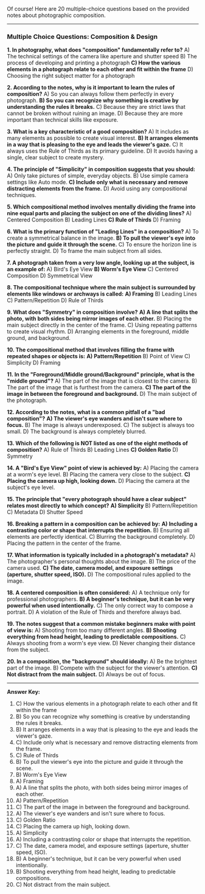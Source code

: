 Of course! Here are 20 multiple-choice questions based on the provided notes about photographic composition.

***

### Multiple Choice Questions: Composition & Design

**1. In photography, what does "composition" fundamentally refer to?**
A) The technical settings of the camera like aperture and shutter speed
B) The process of developing and printing a photograph
**C) How the various elements in a photograph relate to each other and fit within the frame**
D) Choosing the right subject matter for a photograph

**2. According to the notes, why is it important to learn the rules of composition?**
A) So you can always follow them perfectly in every photograph.
**B) So you can recognize why something is creative by understanding the rules it breaks.**
C) Because they are strict laws that cannot be broken without ruining an image.
D) Because they are more important than technical skills like exposure.

**3. What is a key characteristic of a good composition?**
A) It includes as many elements as possible to create visual interest.
**B) It arranges elements in a way that is pleasing to the eye and leads the viewer's gaze.**
C) It always uses the Rule of Thirds as its primary guideline.
D) It avoids having a single, clear subject to create mystery.

**4. The principle of "Simplicity" in composition suggests that you should:**
A) Only take pictures of simple, everyday objects.
B) Use simple camera settings like Auto mode.
**C) Include only what is necessary and remove distracting elements from the frame.**
D) Avoid using any compositional techniques.

**5. Which compositional method involves mentally dividing the frame into nine equal parts and placing the subject on one of the dividing lines?**
A) Centered Composition
B) Leading Lines
**C) Rule of Thirds**
D) Framing

**6. What is the primary function of "Leading Lines" in a composition?**
A) To create a symmetrical balance in the image.
**B) To pull the viewer's eye into the picture and guide it through the scene.**
C) To ensure the horizon line is perfectly straight.
D) To frame the main subject from all sides.

**7. A photograph taken from a very low angle, looking up at the subject, is an example of:**
A) Bird's Eye View
**B) Worm's Eye View**
C) Centered Composition
D) Symmetrical View

**8. The compositional technique where the main subject is surrounded by elements like windows or archways is called:**
**A) Framing**
B) Leading Lines
C) Pattern/Repetition
D) Rule of Thirds

**9. What does "Symmetry" in composition involve?**
**A) A line that splits the photo, with both sides being mirror images of each other.**
B) Placing the main subject directly in the center of the frame.
C) Using repeating patterns to create visual rhythm.
D) Arranging elements in the foreground, middle ground, and background.

**10. The compositional method that involves filling the frame with repeated shapes or objects is:**
**A) Pattern/Repetition**
B) Point of View
C) Simplicity
D) Framing

**11. In the "Foreground/Middle ground/Background" principle, what is the "middle ground"?**
A) The part of the image that is closest to the camera.
B) The part of the image that is furthest from the camera.
**C) The part of the image in between the foreground and background.**
D) The main subject of the photograph.

**12. According to the notes, what is a common pitfall of a "bad composition"?**
**A) The viewer's eye wanders and isn't sure where to focus.**
B) The image is always underexposed.
C) The subject is always too small.
D) The background is always completely blurred.

**13. Which of the following is NOT listed as one of the eight methods of composition?**
A) Rule of Thirds
B) Leading Lines
**C) Golden Ratio**
D) Symmetry

**14. A "Bird's Eye View" point of view is achieved by:**
A) Placing the camera at a worm's eye level.
B) Placing the camera very close to the subject.
**C) Placing the camera up high, looking down.**
D) Placing the camera at the subject's eye level.

**15. The principle that "every photograph should have a clear subject" relates most directly to which concept?**
**A) Simplicity**
B) Pattern/Repetition
C) Metadata
D) Shutter Speed

**16. Breaking a pattern in a composition can be achieved by:**
**A) Including a contrasting color or shape that interrupts the repetition.**
B) Ensuring all elements are perfectly identical.
C) Blurring the background completely.
D) Placing the pattern in the center of the frame.

**17. What information is typically included in a photograph's metadata?**
A) The photographer's personal thoughts about the image.
B) The price of the camera used.
**C) The date, camera model, and exposure settings (aperture, shutter speed, ISO).**
D) The compositional rules applied to the image.

**18. A centered composition is often considered:**
A) A technique only for professional photographers.
**B) A beginner's technique, but it can be very powerful when used intentionally.**
C) The only correct way to compose a portrait.
D) A violation of the Rule of Thirds and therefore always bad.

**19. The notes suggest that a common mistake beginners make with point of view is:**
A) Shooting from too many different angles.
**B) Shooting everything from head height, leading to predictable compositions.**
C) Always shooting from a worm's eye view.
D) Never changing their distance from the subject.

**20. In a composition, the "background" should ideally:**
A) Be the brightest part of the image.
B) Compete with the subject for the viewer's attention.
**C) Not distract from the main subject.**
D) Always be out of focus.

***
**Answer Key:**
1. C) How the various elements in a photograph relate to each other and fit within the frame
2. B) So you can recognize why something is creative by understanding the rules it breaks.
3. B) It arranges elements in a way that is pleasing to the eye and leads the viewer's gaze.
4. C) Include only what is necessary and remove distracting elements from the frame.
5. C) Rule of Thirds
6. B) To pull the viewer's eye into the picture and guide it through the scene.
7. B) Worm's Eye View
8. A) Framing
9. A) A line that splits the photo, with both sides being mirror images of each other.
10. A) Pattern/Repetition
11. C) The part of the image in between the foreground and background.
12. A) The viewer's eye wanders and isn't sure where to focus.
13. C) Golden Ratio
14. C) Placing the camera up high, looking down.
15. A) Simplicity
16. A) Including a contrasting color or shape that interrupts the repetition.
17. C) The date, camera model, and exposure settings (aperture, shutter speed, ISO).
18. B) A beginner's technique, but it can be very powerful when used intentionally.
19. B) Shooting everything from head height, leading to predictable compositions.
20. C) Not distract from the main subject.